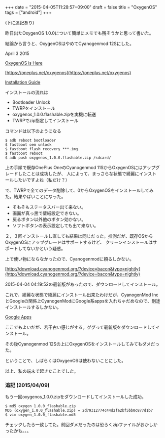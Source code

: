 +++
date = "2015-04-05T11:28:57+09:00"
draft = false
title = "OxygenOS"
tags = ["android"]
+++

(下に追記あり)

昨日出たOxygenOS 1.0.0について簡単にメモでも残そうかと思って書いた。

結論から言うと、OxygenOSはやめてCyanogenmod 12Sにした。

April 3 2015

[OxygenOS is Here](https://blog.oneplus.net/2015/04/oxygenos-is-here-2/)

[https://oneplus.net/oxygenos](https://oneplus.net/oxygenos)

[Installation Guide](https://forums.oneplus.net/threads/oxygenos-is-here-installation-guide.289398/)

インストールの流れは

* Bootloader Unlock
* TWRPをインストール
* oxygenos_1.0.0.flashable.zipを実機に転送
* TWRPでzip指定してインストール

コマンドは以下のようになる

```
$ adb reboot bootloader
$ fastboot oem unlock
$ fastboot flash recovery ***.img
$ fastboot reboot
$ adb push oxygenos_1.0.0.flashable.zip /sdcard/
```

上の手順で既存OnePlus OneのCyanogenmod 11SからOxygenOSにはアップグレードしたことは成功したが、
人によって、まっさらな状態で綺麗にインストールしたいですよね（私だけ？）

で、TWRPで全てのデータ削除して、0からOxygenOSをインストールしてみた。結果やばいことになった。

* そもそもステータスバー出て来ない。
* 画面が真っ黒で壁紙設定できない。
* 戻るボタン以外他のボタン効かない。
* ソフトボタンの表示設定しても出て来ない。

２，３回インストールし直しても結果は同じだった。推測だが、既存OSからOxygenOSにアップグレードはサポートするけど、
クリーンインストールはサポートしてないかという疑惑。

上で使い物にならなかったので、Cyanogenmodに頼るしかない。

[http://download.cyanogenmod.org/?device=bacon&type=nightly](http://download.cyanogenmod.org/?device=bacon&type=nightly)

2015-04-04 04:19:52の最新版があったので、ダウンロードしてインストール。

これで、綺麗な状態で綺麗にインストール出来たわけだが、CyanogenMod IncとGoogleの関係上CyanogenModにGoogle系appsを入れちゃだめなので、別途インストールするしかない。

[Google Apps](http://wiki.cyanogenmod.org/w/Google_Apps)

ここでもよいだが、若干古い感じがする。ググって最新版をダウンロードしてインストール。

その後Cyanogenmod 12Sの上にOxygenOSをインストールしてみてもダメだった。

ということで、しばらくはOxygenOSは使わないことにした。

以上、私の端末で起きたことでした。

### 追記 (2015/04/09)

もう一回oxygenos_1.0.0.zipをダウンロードしてインストールした成功。

```
$ md5 oxygen_1.0.0_flashable.zip
MD5 (oxygen_1.0.0_flashable.zip) = 2d79312774c44d2fa2bf5bb0c877d1b7
$ vim oxygen_1.0.0_flashable.md5
```

チェックしたら一致してた。前回ダメだったのは恐らくzipファイルがおかしかったかも。。。
